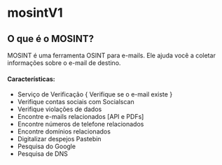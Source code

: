 # mosintV1


## O que é o MOSINT?

MOSINT é uma ferramenta OSINT para e-mails. Ele ajuda você a coletar informações sobre o e-mail de destino.

#### Características:

* Serviço de Verificação { Verifique se o e-mail existe }
* Verifique contas sociais com Socialscan
* Verifique violações de dados
* Encontre e-mails relacionados [API e PDFs]
* Encontre números de telefone relacionados
* Encontre domínios relacionados
* Digitalizar despejos Pastebin
* Pesquisa do Google
* Pesquisa de DNS
